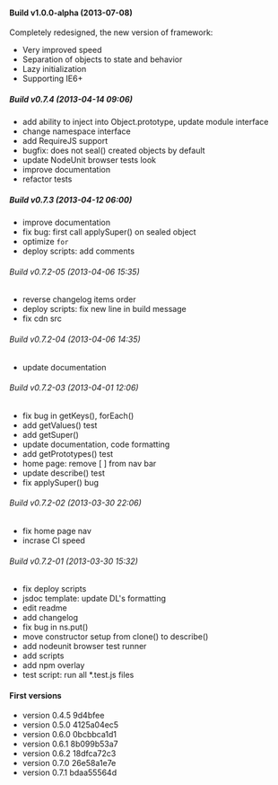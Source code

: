 #### Build v1.0.0-alpha (2013-07-08)
Completely redesigned, the new version of framework:
* Very improved speed
* Separation of objects to state and behavior
* Lazy initialization
* Supporting IE6+

##### Build v0.7.4 (2013-04-14 09:06)
* add ability to inject into Object.prototype, update module interface
* change namespace interface
* add RequireJS support
* bugfix: does not seal() created objects by default
* update NodeUnit browser tests look
* improve documentation
* refactor tests

##### Build v0.7.3 (2013-04-12 06:00)
* improve documentation
* fix bug: first call applySuper() on sealed object
* optimize `for`
* deploy scripts: add comments

###### Build v0.7.2-05 (2013-04-06 15:35)
* reverse changelog items order
* deploy scripts: fix new line in build message
* fix cdn src

###### Build v0.7.2-04 (2013-04-06 14:35)
* update documentation

###### Build v0.7.2-03 (2013-04-01 12:06)
* fix bug in getKeys(), forEach()
* add getValues() test
* add getSuper()
* update documentation, code formatting
* add getPrototypes() test
* home page: remove [ ] from nav bar
* update describe() test
* fix applySuper() bug

###### Build v0.7.2-02 (2013-03-30 22:06)
* fix home page nav
* incrase CI speed

###### Build v0.7.2-01 (2013-03-30 15:32)
* fix deploy scripts
* jsdoc template: update DL's formatting
* edit readme
* add changelog
* fix bug in ns.put()
* move constructor setup from clone() to describe()
* add nodeunit browser test runner
* add scripts
* add npm overlay
* test script: run all *.test.js files

#### First versions

* version 0.4.5 9d4bfee
* version 0.5.0 4125a04ec5
* version 0.6.0 0bcbbca1d1
* version 0.6.1 8b099b53a7
* version 0.6.2 18dfca72c3 
* version 0.7.0 26e58a1e7e 
* version 0.7.1 bdaa55564d 
